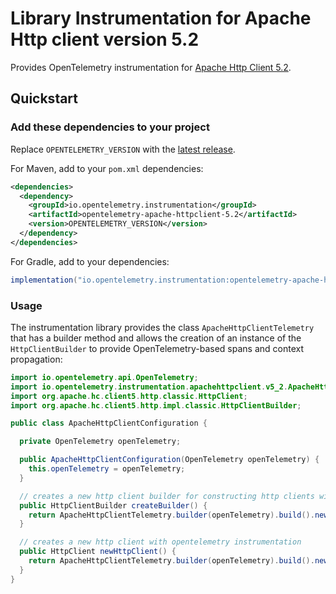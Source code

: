 # Library Instrumentation for Apache Http client version 5.2

Provides OpenTelemetry instrumentation for [Apache Http Client 5.2](https://hc.apache.org/httpcomponents-client-5.2.x/).

## Quickstart

### Add these dependencies to your project

Replace `OPENTELEMETRY_VERSION` with the [latest
release]( https://central.sonatype.com/artifact/io.opentelemetry.instrumentation/opentelemetry-apache-httpclient-5.2).

For Maven, add to your `pom.xml` dependencies:

```xml
<dependencies>
  <dependency>
    <groupId>io.opentelemetry.instrumentation</groupId>
    <artifactId>opentelemetry-apache-httpclient-5.2</artifactId>
    <version>OPENTELEMETRY_VERSION</version>
  </dependency>
</dependencies>
```

For Gradle, add to your dependencies:

```groovy
implementation("io.opentelemetry.instrumentation:opentelemetry-apache-httpclient-5.2:OPENTELEMETRY_VERSION")
```

### Usage

The instrumentation library provides the class `ApacheHttpClientTelemetry` that has a builder
method and allows the creation of an instance of the `HttpClientBuilder` to provide
OpenTelemetry-based spans and context propagation:

```java
import io.opentelemetry.api.OpenTelemetry;
import io.opentelemetry.instrumentation.apachehttpclient.v5_2.ApacheHttpClientTelemetry;
import org.apache.hc.client5.http.classic.HttpClient;
import org.apache.hc.client5.http.impl.classic.HttpClientBuilder;

public class ApacheHttpClientConfiguration {

  private OpenTelemetry openTelemetry;

  public ApacheHttpClientConfiguration(OpenTelemetry openTelemetry) {
    this.openTelemetry = openTelemetry;
  }

  // creates a new http client builder for constructing http clients with opentelemetry instrumentation
  public HttpClientBuilder createBuilder() {
    return ApacheHttpClientTelemetry.builder(openTelemetry).build().newHttpClientBuilder();
  }

  // creates a new http client with opentelemetry instrumentation
  public HttpClient newHttpClient() {
    return ApacheHttpClientTelemetry.builder(openTelemetry).build().newHttpClient();
  }
}
```
